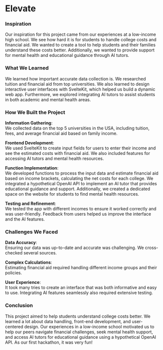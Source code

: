 # Elevate

### Inspiration
Our inspiration for this project came from our experiences at a low-income high school. We see how hard it is for students to handle college costs and financial aid. We wanted to create a tool to help students and their families understand these costs better. Additionally, we wanted to provide support for mental health and educational guidance through AI tutors.

### What We Learned
We learned how important accurate data collection is. We researched tuition and financial aid from top universities. We also learned to design interactive user interfaces with SvelteKit, which helped us build a dynamic web app. Furthermore, we explored integrating AI tutors to assist students in both academic and mental health areas.

### How We Built the Project

**Information Gathering**:  
We collected data on the top 5 universities in the USA, including tuition, fees, and average financial aid based on family income.

**Frontend Development**:  
We used SvelteKit to create input fields for users to enter their income and see the estimated costs with financial aid. We also included features for accessing AI tutors and mental health resources.

**Function Implementation**:  
We developed functions to process the input data and estimate financial aid based on income brackets, calculating the net costs for each college. We integrated a hypothetical OpenAI API to implement an AI tutor that provides educational guidance and support. Additionally, we created a dedicated space on the website for students to find mental health resources.

**Testing and Refinement**:  
We tested the app with different incomes to ensure it worked correctly and was user-friendly. Feedback from users helped us improve the interface and the AI features.

### Challenges We Faced

**Data Accuracy**:  
Ensuring our data was up-to-date and accurate was challenging. We cross-checked several sources.

**Complex Calculations**:  
Estimating financial aid required handling different income groups and their policies.

**User Experience**:  
It took many tries to create an interface that was both informative and easy to use. Integrating AI features seamlessly also required extensive testing.

### Conclusion
This project aimed to help students understand college costs better. We learned a lot about data handling, front-end development, and user-centered design. Our experiences in a low-income school motivated us to help our peers navigate financial challenges, seek mental health support, and access AI tutors for educational guidance using a hypothetical OpenAI API. As our first hackathon, it was very fun!



